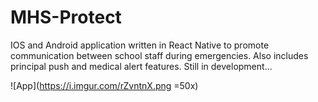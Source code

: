 # MHS-Protect

IOS and Android application written in React Native to promote communication between school staff during emergencies. Also includes principal push and medical alert features. Still in development...

![App](https://i.imgur.com/rZvntnX.png =50x)
